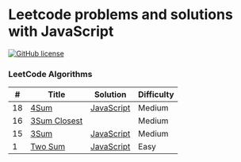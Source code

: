 # Leetcode problems and solutions with JavaScript
[![GitHub license](https://img.shields.io/github/license/mashape/apistatus.svg)](https://github.com/dnshi/Leetcode/blob/master/LICENSE.md)
### LeetCode Algorithms

| # | Title | Solution | Difficulty |
|---| ----- | -------- | ---------- |
|18|[4Sum](https://oj.leetcode.com/problems/4sum/)| [JavaScript](./Leetcode/algorithms/4Sum.js)|Medium|
|16|[3Sum Closest](https://oj.leetcode.com/problems/3sum-closest/)| |Medium|
|15|[3Sum](https://leetcode.com/problems/3sum) | [JavaScript](./Leetcode/algorithms/3Sum.js)|Medium|
|1|[Two Sum](https://oj.leetcode.com/problems/two-sum/)| [JavaScript](./Leetcode/algorithms/TwoSum.js)|Easy|

